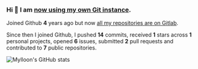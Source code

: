 ### Hi 👋 I am [now using my own Git instance](https://git.kennel.ml/Anri).

Joined Github **4** years ago but now [all my repositories are on Gitlab](https://gitlab.com/users/Mylloon/projects).

Since then I joined Github, I pushed **14** commits, received **1** stars across **1** personal projects, opened **6** issues, submitted **2** pull requests and contributed to **7** public repositories.

![Mylloon's GitHub stats](https://github-readme-stats.vercel.app/api?username=Mylloon&show_icons=true&theme=dracula)
